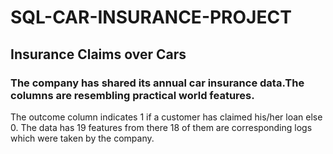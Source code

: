 # SQL-CAR-INSURANCE-PROJECT
## Insurance Claims over Cars

### The company has shared its annual car insurance data.The columns are resembling practical world features.
The outcome column indicates 1 if a customer has claimed his/her loan else 0.
The data has 19 features from there 18 of them are corresponding logs which were taken by the company.
